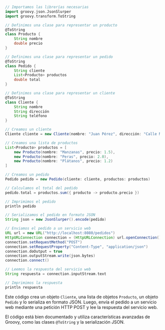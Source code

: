 ```groovy
// Importamos las librerías necesarias
import groovy.json.JsonSlurper
import groovy.transform.ToString

// Definimos una clase para representar un producto
@ToString
class Producto {
    String nombre
    double precio
}

// Definimos una clase para representar un pedido
@ToString
class Pedido {
    String cliente
    List<Producto> productos
    double total
}

// Definimos una clase para representar un cliente
@ToString
class Cliente {
    String nombre
    String dirección
    String teléfono
}

// Creamos un cliente
Cliente cliente = new Cliente(nombre: "Juan Pérez", dirección: "Calle Mayor 123", teléfono: "123456789")

// Creamos una lista de productos
List<Producto> productos = [
    new Producto(nombre: "Manzanas", precio: 1.5),
    new Producto(nombre: "Peras", precio: 2.0),
    new Producto(nombre: "Plátanos", precio: 1.2)
]

// Creamos un pedido
Pedido pedido = new Pedido(cliente: cliente, productos: productos)

// Calculamos el total del pedido
pedido.total = productos.sum({ producto -> producto.precio })

// Imprimimos el pedido
println pedido

// Serializamos el pedido en formato JSON
String json = new JsonSlurper().encode(pedido)

// Enviamos el pedido a un servicio web
URL url = new URL("http://localhost:8080/pedidos")
HttpURLConnection connection = (HttpURLConnection) url.openConnection()
connection.setRequestMethod("POST")
connection.setRequestProperty("Content-Type", "application/json")
connection.doOutput = true
connection.outputStream.write(json.bytes)
connection.connect()

// Leemos la respuesta del servicio web
String respuesta = connection.inputStream.text

// Imprimimos la respuesta
println respuesta
```

Este código crea un objeto `Cliente`, una lista de objetos `Producto`, un objeto `Pedido` y lo serializa en formato JSON. Luego, envía el pedido a un servicio web mediante una petición HTTP POST y lee la respuesta del servicio web.

El código está bien documentado y utiliza características avanzadas de Groovy, como las clases `@ToString` y la serialización JSON.